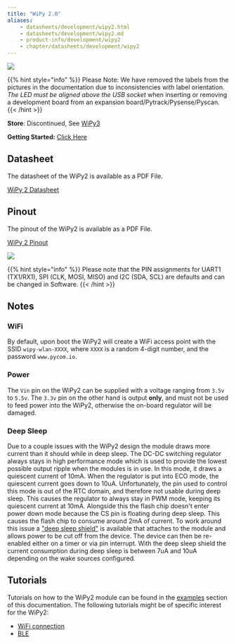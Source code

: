 ```yaml
---
title: "WiPy 2.0"
aliases:
    - datasheets/development/wipy2.html
    - datasheets/development/wipy2.md
    - product-info/development/wipy2
    - chapter/datasheets/development/wipy2
---
```


![](/gitbook/assets/assets-lil0igdl11z7jos_jpx-lkn7scqkkkb6tqb3uyo-lkn83ftusu7mke5ppmd-wipy2-1.png)

{{% hint style="info" %}}
 Please Note: We have removed the labels from the pictures in the documentation due to inconsistencies with label orientation.  *The LED must be aligned above the USB socket* when inserting or removing a development board from an expansion board/Pytrack/Pysense/Pyscan.
{{< /hint >}}


**Store**: Discontinued, See [WiPy3](../wipy3)

**Getting Started:** [Click Here](/gettingstarted/connection/wipy)

## Datasheet



The datasheet of the WiPy2 is available as a PDF File.

<a href="/gitbook/assets/specsheets/Pycom_002_Specsheets_WiPy2.0_v2.pdf" target="_blank"> WiPy 2 Datasheet </a>

## Pinout

The pinout of the WiPy2 is available as a PDF File.

<a href="/gitbook/assets/wipy2-pinout.pdf" target="_blank"> WiPy 2 Pinout </a>

![](/gitbook/assets/wipy2-pinout.png)

{{% hint style="info" %}}
Please note that the PIN assignments for UART1 (TX1/RX1), SPI (CLK, MOSI, MISO) and I2C (SDA, SCL) are defaults and can be changed in Software.
{{< /hint >}}

## Notes

### WiFi

By default, upon boot the WiPy2 will create a WiFi access point with the SSID `wipy-wlan-XXXX`, where `XXXX` is a random 4-digit number, and the password `www.pycom.io`.

### Power

The `Vin` pin on the WiPy2 can be supplied with a voltage ranging from `3.5v` to `5.5v`. The `3.3v` pin on the other hand is output **only**, and must not be used to feed power into the WiPy2, otherwise the on-board regulator will be damaged.

### Deep Sleep

Due to a couple issues with the WiPy2 design the module draws more current than it should while in deep sleep. The DC-DC switching regulator always stays in high performance mode which is used to provide the lowest possible output ripple when the modules is in use. In this mode, it draws a quiescent current of 10mA. When the regulator is put into ECO mode, the quiescent current goes down to 10uA. Unfortunately, the pin used to control this mode is out of the RTC domain, and therefore not usable during deep sleep. This causes the regulator to always stay in PWM mode, keeping its quiescent current at 10mA. Alongside this the flash chip doesn't enter power down mode because the CS pin is floating during deep sleep. This causes the flash chip to consume around 2mA of current. To work around this issue a ["deep sleep shield"](../../boards/deepsleep/) is available that attaches to the module and allows power to be cut off from the device. The device can then be re-enabled either on a timer or via pin interrupt. With the deep sleep shield the current consumption during deep sleep is between 7uA and 10uA depending on the wake sources configured.

## Tutorials

Tutorials on how to the WiPy2 module can be found in the [examples](/tutorials/introduction) section of this documentation. The following tutorials might be of specific interest for the WiPy2:

* [WiFi connection](/tutorials/all/wlan)
* [BLE](/tutorials/all/ble)
